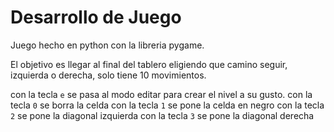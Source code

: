 # Desarrollo de Juego

Juego hecho en python con la libreria pygame.

El objetivo es llegar al final del tablero eligiendo que camino seguir, izquierda o derecha,
solo tiene 10 movimientos.

con la tecla ``` e ``` se pasa al modo editar para crear el nivel a su gusto.
con la tecla ``` 0 ``` se borra la celda
con la tecla ``` 1 ``` se pone la celda en negro
con la tecla ``` 2 ``` se pone la diagonal izquierda
con la tecla ``` 3 ``` se pone la diagonal derecha